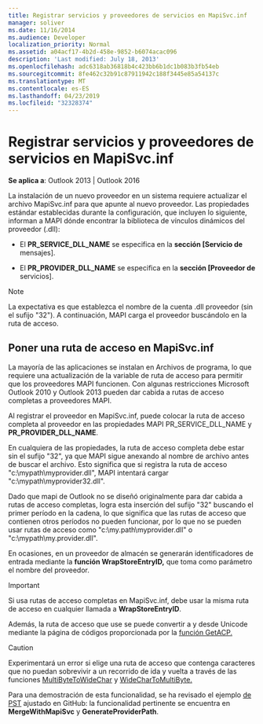 ```yaml
---
title: Registrar servicios y proveedores de servicios en MapiSvc.inf
manager: soliver
ms.date: 11/16/2014
ms.audience: Developer
localization_priority: Normal
ms.assetid: a04acf17-4b2d-458e-9852-b6074acac096
description: 'Last modified: July 18, 2013'
ms.openlocfilehash: adc6318ab36818b4c423bb6b1dc1b083b3fb54eb
ms.sourcegitcommit: 8fe462c32b91c87911942c188f3445e85a54137c
ms.translationtype: MT
ms.contentlocale: es-ES
ms.lasthandoff: 04/23/2019
ms.locfileid: "32328374"
---
```

# <a name="registering-services-and-service-providers-in-mapisvcinf"></a>Registrar servicios y proveedores de servicios en MapiSvc.inf

 
  
**Se aplica a**: Outlook 2013 | Outlook 2016 
  
La instalación de un nuevo proveedor en un sistema requiere actualizar el archivo MapiSvc.inf para que apunte al nuevo proveedor. Las propiedades estándar establecidas durante la configuración, que incluyen lo siguiente, informan a MAPI dónde encontrar la biblioteca de vínculos dinámicos del proveedor (.dll):
  
- El **PR_SERVICE_DLL_NAME** se especifica en la **sección [Servicio de** mensajes]. 
    
- El **PR_PROVIDER_DLL_NAME** se especifica en la **sección [Proveedor de** servicios]. 
    
> [!NOTE]
> La expectativa es que establezca el nombre de la cuenta .dll proveedor (sin el sufijo "32"). A continuación, MAPI carga el proveedor buscándolo en la ruta de acceso. 
  
## <a name="putting-a-path-in-mapisvcinf"></a>Poner una ruta de acceso en MapiSvc.inf

La mayoría de las aplicaciones se instalan en Archivos de programa, lo que requiere una actualización de la variable de ruta de acceso para permitir que los proveedores MAPI funcionen. Con algunas restricciones Microsoft Outlook 2010 y Outlook 2013 pueden dar cabida a rutas de acceso completas a proveedores MAPI.
  
Al registrar el proveedor en MapiSvc.inf, puede colocar la ruta  de acceso completa al proveedor en las propiedades MAPI PR_SERVICE_DLL_NAME y **PR_PROVIDER_DLL_NAME**.
  
En cualquiera de las propiedades, la ruta de acceso completa debe estar sin el sufijo "32", ya que MAPI sigue anexando al nombre de archivo antes de buscar el archivo. Esto significa que si registra la ruta de acceso "c:\mypath\myprovider.dll", MAPI intentará cargar "c:\mypath\myprovider32.dll".
  
Dado que mapi de Outlook no se diseñó originalmente para dar cabida a rutas de acceso completas, logra esta inserción del sufijo "32" buscando el primer período en la cadena, lo que significa que las rutas de acceso que contienen otros períodos no pueden funcionar, por lo que no se pueden usar rutas de acceso como "c:\my.path\myprovider.dll" o "c:\mypath\my.provider.dll".
  
En ocasiones, en un proveedor de almacén se generarán identificadores de entrada mediante la **función WrapStoreEntryID,** que toma como parámetro el nombre del proveedor. 
  
> [!IMPORTANT]
> Si usa rutas de acceso completas en MapiSvc.inf, debe usar la misma ruta de acceso en cualquier llamada a **WrapStoreEntryID**. 
  
Además, la ruta de acceso que use se puede convertir a y desde Unicode mediante la página de códigos proporcionada por la [función GetACP.](https://msdn.microsoft.com/library/windows/desktop/dd318070%28v=vs.85%29.aspx/) 
  
> [!CAUTION]
> Experimentará un error si elige una ruta de acceso que contenga caracteres que no puedan sobrevivir a un recorrido de ida y vuelta a través de las funciones [MultiByteToWideChar](https://msdn.microsoft.com/library/windows/desktop/dd319072%28v=vs.85%29.aspx/) y [WideCharToMultiByte.](https://msdn.microsoft.com/library/windows/desktop/dd374130%28v=vs.85%29.aspx/) 
  
Para una demostración de esta funcionalidad, se ha revisado el ejemplo [de PST](https://github.com/stephenegriffin/Outlook2010CodeSamples) ajustado en GitHub: la funcionalidad pertinente se encuentra en **MergeWithMapiSvc** y **GenerateProviderPath**.
  

